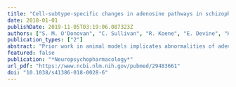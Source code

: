 ```yaml
---
title: "Cell-subtype-specific changes in adenosine pathways in schizophrenia"
date: 2018-01-01
publishDate: 2019-11-05T03:19:06.087323Z
authors: ["S. M. O'Donovan", "C. Sullivan", "R. Koene", "E. Devine", "K. Hasselfeld", "C. L. Moody", "R. E. McCullumsmith"]
publication_types: ["2"]
abstract: "Prior work in animal models implicates abnormalities of adenosine metabolism in astrocytes as a possible pathophysiological mechanism underlying the symptoms of schizophrenia. In the present study, we sought to reverse-translate these findings back to the human brain in schizophrenia, focusing on the following questions: (1) Which components of the adenosine system are dysregulated in schizophrenia, and (2) are these changes limited to astrocytes? To address these questions, we captured enriched populations of DLPFC pyramidal neurons and astrocytes from schizophrenia and control subjects using laser capture microdissection and assessed expression of adenosine system components using qPCR. Interestingly, we found changes in enriched populations of astrocytes and neurons spanning metabolic and catabolic pathways. Ectonucleoside triphosphate diphosphohydrolase-1 (ENTPD1) and ENTPD2 mRNA levels were significantly decreased (p < 0.05, n = 16 per group) in enriched populations of astrocytes; in pyramidal neurons equilibrative nucleoside transporter 1 (ENT1) and adenosine A1 receptor mRNA levels were significantly decreased, with an increase in adenosine deaminase (ADA) (p < 0.05, n = 16 per group). Rodent studies suggest that some of our findings (A1R and ENTPD2) may be due to treatment with antipsychotics. Our findings suggest changes in expression of genes involved in regulating metabolism of ATP in enriched populations of astrocytes, leading to lower availability of substrates needed to generate adenosine. In pyramidal neurons, changes in ENT1 and ADA mRNA may suggest increased catabolism of adenosine. These results offer new insights into the cell-subtype-specific pathophysiology of the adenosine system in this illness."
featured: false
publication: "*Neuropsychopharmacology*"
url_pdf: "https://www.ncbi.nlm.nih.gov/pubmed/29483661"
doi: "10.1038/s41386-018-0028-6"
---
```


